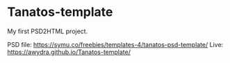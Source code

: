 # Tanatos-template
My first PSD2HTML project.

PSD file: https://symu.co/freebies/templates-4/tanatos-psd-template/
Live: https://awydra.github.io/Tanatos-template/
